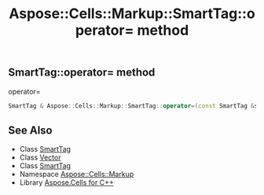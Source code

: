 ﻿---
title: Aspose::Cells::Markup::SmartTag::operator= method
linktitle: operator=
second_title: Aspose.Cells for C++ API Reference
description: 'Aspose::Cells::Markup::SmartTag::operator= method. operator= in C++.'
type: docs
weight: 300
url: /cpp/aspose.cells.markup/smarttag/operator_asm/
---
## SmartTag::operator= method


operator=

```cpp
SmartTag & Aspose::Cells::Markup::SmartTag::operator=(const SmartTag &src)
```

## See Also

* Class [SmartTag](../)
* Class [Vector](../../../aspose.cells/vector/)
* Class [SmartTag](../)
* Namespace [Aspose::Cells::Markup](../../)
* Library [Aspose.Cells for C++](../../../)
